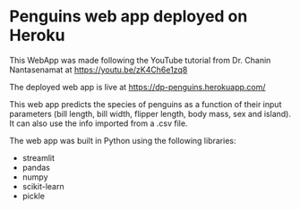 # Penguins web app deployed on Heroku

This WebApp was made following the YouTube tutorial from Dr. Chanin Nantasenamat at https://youtu.be/zK4Ch6e1zq8

The deployed web app is live at https://dp-penguins.herokuapp.com/

This web app predicts the species of penguins as a function of their input parameters (bill length, bill width, flipper length, body mass, sex and island). It can also use the info imported from a .csv file.

The web app was built in Python using the following libraries:
* streamlit
* pandas
* numpy
* scikit-learn
* pickle
